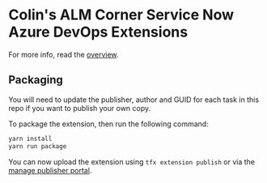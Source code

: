 # Colin's ALM Corner Service Now Azure DevOps Extensions

For more info, read the [overview](overview.md).

## Packaging

You will need to update the publisher, author and GUID for each task in this repo if you want to publish your own copy.

To package the extension, then run the following command:

```sh
yarn install
yarn run package
```

You can now upload the extension using `tfx extension publish` or via the [manage publisher portal](https://marketplace.visualstudio.com/manage/publishers/colinsalmcorner).